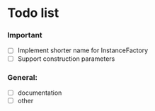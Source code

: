 # Todo list

### Important

- [ ] Implement shorter name for InstanceFactory
- [ ] Support construction parameters

### General:

- [ ] documentation
- [ ] other
